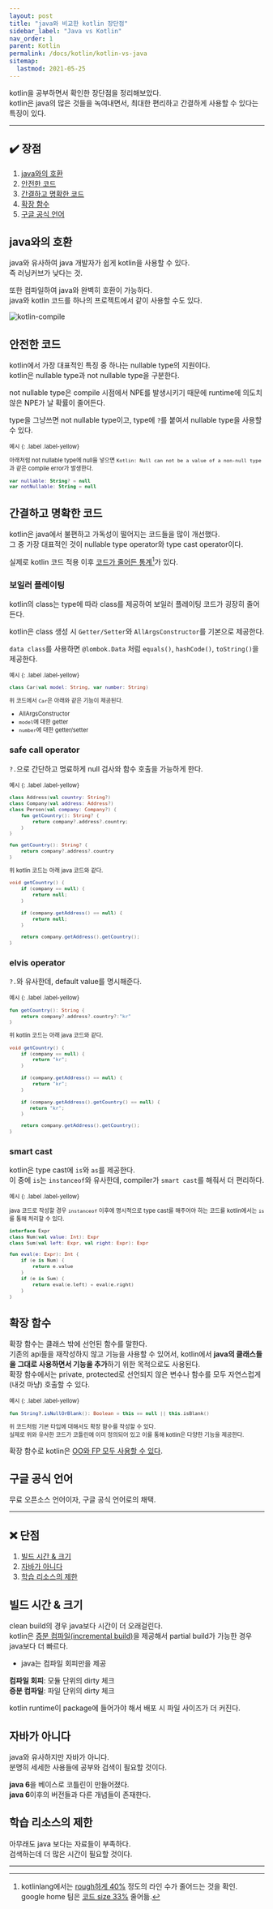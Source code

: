 ```yaml
---
layout: post
title: "java와 비교한 kotlin 장단점"
sidebar_label: "Java vs Kotlin"
nav_order: 1
parent: Kotlin
permalink: /docs/kotlin/kotlin-vs-java
sitemap:
  lastmod: 2021-05-25
---
```


kotlin을 공부하면서 확인한 장단점을 정리해보았다.  
kotlin은 java의 많은 것들을 녹여내면서, 최대한 편리하고 간결하게 사용할 수 있다는 특징이 있다.

---

## :heavy_check_mark: 장점
1. [java와의 호환](#java와의-호환)
2. [안전한 코드](#안전한-코드)
3. [간결하고 명확한 코드](#간결하고-명확한-코드)
4. [확장 함수](#확장-함수)
5. [구글 공식 언어](#구글-공식-언어)


## java와의 호환

java와 유사하여 java 개발자가 쉽게 kotlin을 사용할 수 있다.  
즉 러닝커브가 낮다는 것.

또한 컴파일하여 java와 완벽히 호환이 가능하다.  
java와 kotlin 코드를 하나의 프로젝트에서 같이 사용할 수도 있다.  

![kotlin-compile](/images/post/kotlin_in_action/1_1.jpg)

## 안전한 코드

kotlin에서 가장 대표적인 특징 중 하나는 nullable type의 지원이다.  
kotlin은 nullable type과 not nullable type을 구분한다.  

not nullable type은 compile 시점에서 NPE를 발생시키기 때문에 runtime에 의도치 않은 NPE가 날 확률이 줄어든다.

type을 그냥쓰면 not nullable type이고, type에 `?`를 붙여서 nullable type을 사용할 수 있다.

<div class="code-example" markdown="1" style="font-size: 0.8em">
예시
{: .label .label-yellow}

아래처럼 not nullable type에 null을 넣으면 `Kotlin: Null can not be a value of a non-null type`과 같은 compile error가 발생한다.

```kotlin
var nullable: String? = null
var notNullable: String = null
```
</div>

## 간결하고 명확한 코드

kotlin은 java에서 불편하고 가독성이 떨어지는 코드들을 많이 개선했다.  
그 중 가장 대표적인 것이 nullable type operator와 type cast operator이다.  

실제로 kotlin 코드 적용 이후 <u>코드가 줄어든 통계</u>[^1]가 있다.

### 보일러 플레이팅

kotlin의 class는 type에 따라  class를 제공하여 보일러 플레이팅 코드가 굉장히 줄어든다.  

kotlin은 class 생성 시 `Getter/Setter`와 `AllArgsConstructor`를 기본으로 제공한다.  

`data class`를 사용하면 `@lombok.Data` 처럼 `equals()`, `hashCode()`, `toString()`을 제공한다. 

<div class="code-example" markdown="1" style="font-size: 0.8em">
예시
{: .label .label-yellow}

```kotlin
class Car(val model: String, var number: String)
```

위 코드에서 `Car`은 아래와 같은 기능이 제공된다.
- AllArgsConstructor
- `model`에 대한 getter
- `number`에 대한 getter/setter
</div>

### safe call operator

`?.`으로 간단하고 명료하게 null 검사와 함수 호출을 가능하게 한다.

<div class="code-example" markdown="1" style="font-size: 0.8em">
예시
{: .label .label-yellow}

```kotlin
class Address(val country: String?)
class Company(val address: Address?)
class Person(val company: Company?) {
    fun getCountry(): String? {
        return company?.address?.country;
    }
}

fun getCountry(): String? {
    return company?.address?.country
}
```

위 kotlin 코드는 아래 java 코드와 같다.

```java
void getCountry() {
    if (company == null) {
        return null;
    }
    
    if (company.getAddress() == null) {
        return null;
    }
    
    return company.getAddress().getCountry();
}
```
</div>

### elvis operator

`?.`와 유사한데, default value를 명시해준다.

<div class="code-example" markdown="1" style="font-size: 0.8em">
예시
{: .label .label-yellow}

```kotlin
fun getCountry(): String {
    return company?.address?.country?:"kr"
}
```

위 kotlin 코드는 아래 java 코드와 같다.

```java
void getCountry() {
    if (company == null) {
        return "kr";
    }
    
    if (company.getAddress() == null) {
        return "kr";
    }
    
    if (company.getAddress().getCountry() == null) {
       return "kr";
    }

    return company.getAddress().getCountry();
}
```
</div>

### smart cast

kotlin은 type cast에 `is`와 `as`를 제공한다.  
이 중에 `is`는 `instanceof`와 유사한데, compiler가 `smart cast`를 해줘서 더 편리하다.  

<div class="code-example" markdown="1" style="font-size: 0.8em">
예시
{: .label .label-yellow}

java 코드로 작성할 경우 `instanceof` 이후에 명시적으로 type cast를 해주어야 하는 코드를 kotlin에서는 `is`를 통해 처리할 수 있다.

```kotlin
interface Expr
class Num(val value: Int): Expr
class Sum(val left: Expr, val right: Expr): Expr

fun eval(e: Expr): Int {
    if (e is Num) {
        return e.value
    }
    if (e is Sum) {
        return eval(e.left) + eval(e.right)
    }
}
```
</div>

## 확장 함수

확장 함수는 클래스 밖에 선언된 함수를 말한다.  
기존의 api들을 재작성하지 않고 기능을 사용할 수 있어서, kotlin에서 **java의 클래스들을 그대로 사용하면서 기능을 추가**하기 위한 목적으로도 사용된다.  
확장 함수에서는 private, protected로 선언되지 않은 변수나 함수를 모두 자연스럽게 (내것 마냥) 호출할 수 있다.  

<div class="code-example" markdown="1" style="font-size: 0.8em">
예시
{: .label .label-yellow}

```kotlin
fun String?.isNullOrBlank(): Boolean = this == null || this.isBlank()
```

위 코드처럼 기본 타입에 대해서도 확장 함수를 작성할 수 있다.  
실제로 위와 유사한 코드가 코틀린에 이미 정의되어 있고 이를 통해 kotlin은 다양한 기능을 제공한다.
</div>

확장 함수로 kotlin은 [OO와 FP 모두 사용할 수 있다](https://kotlinlang.org/docs/faq.html#is-kotlin-an-object-oriented-language-or-a-functional-one).

## 구글 공식 언어

무료 오픈소스 언어이자, 구글 공식 언어로의 채택.

---

## :x: 단점

1. [빌드 시간 & 크기](#빌드-시간--크기)
2. [자바가 아니다](#자바가-아니다)
3. [학습 리소스의 제한](#학습-리소스의-제한)

## 빌드 시간 & 크기

clean build의 경우 java보다 시간이 더 오래걸린다.  
kotlin은 [증분 컴파일(incremental build)](https://blog.jetbrains.com/ko/kotlin/2020/10/the-dark-secrets-of-fast-compilation-for-kotlin/)을 제공해서 partial build가 가능한 경우 java보다 더 빠르다.  
- java는 컴파일 회피만을 제공

**컴파일 회피**: 모듈 단위의 dirty 체크  
**증분 컴파일**: 파일 단위의 dirty 체크


kotlin runtime이 package에 들어가야 해서 배포 시 파일 사이즈가 더 커진다.

## 자바가 아니다

java와 유사하지만 자바가 아니다.  
분명히 세세한 사용들에 공부와 검색이 필요할 것이다.  

**java 6**을 베이스로 코틀린이 만들어졌다.  
**java 6**이후의 버전들과 다른 개념들이 존재한다.

## 학습 리소스의 제한

아무래도 java 보다는 자료들이 부족하다.  
검색하는데 더 많은 시간이 필요할 것이다.


-----
[^1]: kotlinlang에서는 [rough하게 40%](https://kotlinlang.org/docs/faq.html#what-advantages-does-kotlin-give-me-over-the-java-programming-language) 정도의 라인 수가 줄어드는 것을 확인.<br> google home 팀은 [코드 size 33%](https://developer.android.com/kotlin/first) 줄어듦.
